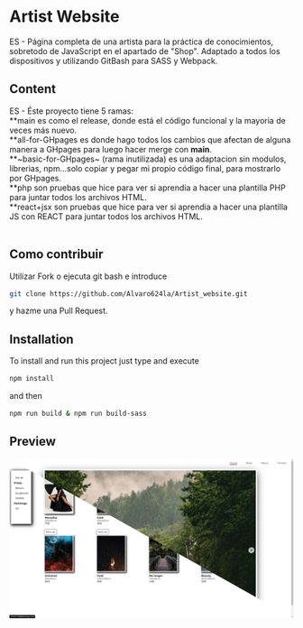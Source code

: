 # Artist Website
ES - Página completa de una artista para la práctica de conocimientos, sobretodo de JavaScript en el apartado de "Shop". Adaptado a todos los dispositivos y utilizando GitBash para SASS y Webpack.
<!-- EN - ... -->

## Content
ES - Éste proyecto tiene 5 ramas:
<br />
**main es como el release, donde está el código funcional y la mayoria de veces más nuevo.
<br />
**all-for-GHpages es donde hago todos los cambios que afectan de alguna manera a GHpages para luego hacer merge con **main**.
<br />
**~basic-for-GHpages~ (rama inutilizada) es una adaptacion sin modulos, librerias, npm...solo copiar y pegar mi propio código final, para mostrarlo por GHpages.
<br />
**php son pruebas que hice para ver si aprendia a hacer una plantilla PHP para juntar todos los archivos HTML.
<br />
**react+jsx son pruebas que hice para ver si aprendia a hacer una plantilla JS con REACT para juntar todos los archivos HTML.
<br /><br />
<!-- EN - This project has two branches: main and bundle-js-bien. **main** contains the tests of the repositories and **bundle-js-bien** contains the test of the use cases. -->

<!-- ## Demo
If you want to see the demo of this project deployed, you can visit [Demo of the project](https://...) -->

## Como contribuir
Utilizar Fork o ejecuta git bash e introduce
```bash
git clone https://github.com/Alvaro624la/Artist_website.git
```
y hazme una Pull Request.

## Installation
To install and run this project just type and execute
```bash
npm install
```
and then
```bash
npm run build & npm run build-sass
```
## Preview
![](/preview.jpg)

<!-- ### Notes -->
